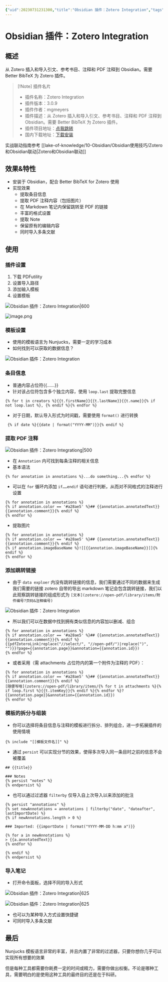 ```yaml
---
{"uid":20230731231300,"title":"Obsidian 插件：Zotero Integration","tags":["obsidian插件","zotero","文献引用"],"description":"Obsidian 插件：Zotero Integration","author":"路子十一,OS","type":"basic","draft":false,"editable":false,"modified":20230907161045,"dg-publish":true,"permalink":"/lake-of-knowledge/10-obsidian/obsidian/obsidian-zotero-desktop-connector/","dgPassFrontmatter":true}
---
```



# Obsidian 插件：Zotero Integration

## 概述

从 Zotero 插入和导入引文、参考书目、注释和 PDF 注释到 Obsidian。需要 Better BibTeX 为 Zotero 插件。

> [!Note] 插件名片
> - 插件名称：Zotero Integration
> - 插件版本：3.0.9
> - 插件作者：mgmeyers
> - 插件描述：从 Zotero 插入和导入引文、参考书目、注释和 PDF 注释到 Obsidian。需要 Better BibTeX 为 Zotero 插件。
> - 插件项目地址：[点我跳转](https://github.com/mgmeyers/obsidian-zotero-integration)
> - 国内下载地址：[下载安装](https://pkmer.cn/products/plugin/pluginMarket/?obsidian-zotero-desktop-connector)

实战联动指南参考 [[lake-of-knowledge/10-Obsidian/Obsidian使用技巧/Zotero和Obsidian联动\|Zotero和Obsidian联动]]

## 效果&特性

- 安装于 Obsidian，配合 Better BibTeX for Zotero 使用
- 实现效果
	- 提取条目信息
	- 提取 PDF 注释内容（包括图片）
	- 在 Markdown 笔记内保留跳转至 PDF 的链接
	- 丰富的格式设置
	- 提取 Note
	- 保留原有的编辑内容
	- 同时导入多条文献

## 使用

### 插件设置

1. 下载 PDFutility
2. 设置导入路径
3. 添加输入模板
4. 设置模板

![Obsidian 插件：Zotero Integration|600](https://cdn.pkmer.cn/images/20230907160159.png!pkmer)

![image.png](https://cdn.pkmer.cn/images/20230912141103.png!pkmer)

### 模板设置

- 使用的模板语言为 Nunjucks，需要一定的学习成本
- 如何找到可以获取的数据信息？

![Obsidian 插件：Zotero Integration](https://cdn.pkmer.cn/images/20230907160240.png!pkmer)

### 条目信息

- 普通内容占位符{{……}}
- 针对该占位符包含多个独立内容，使用 `loop.last` 提取完整信息

```
{% for t in creators %}{{t.firstName}}{{t.lastName}}{{t.name}}{% if not loop.last %}, {% endif %}{% endfor %}
```

- 对于日期，默认导入形式为时间戳，需要使用 `format()` 进行转换

```
 {% if date %}{{date | format("YYYY-MM")}}{% endif %}
```

### 提取 PDF 注释

![Obsidian 插件：Zotero Integrationg|500](https://cdn.pkmer.cn/images/20230907160759.png!pkmer)

- 在 `Annotation` 内可找到每条注释的相关信息
- 基本语法

```
{% for annotation in annotations %}...do something...{% endfor %}
```

- 可以在 `for` 循环内添加 `if……endif` 语句进行判断，从而对不同格式的注释进行设置

```
{% for annotation in annotations %}
{% if annotation.color == '#a28ae5' %}## {{annotation.annotatedText}}{{annotation.comment}}{% endif %}
{% endfor %}
```

- 提取图片

```
{% for annotation in annotations %}
{% if annotation.color == '#a28ae5' %}## {{annotation.annotatedText}}{{annotation.comment}}{% endif %}
{% if annotation.imageBaseName %}![[{{annotation.imageBaseName}}]]{% endif %}
{% endfor %}
```

### 添加跳转链接

- 由于 `data exploer` 内没有跳转链接的信息，我们需要通过不同的数据来生成我们需要的链接
zotero 自带的导出 markdown 笔记会包含跳转链接，我们以此观察跳转链接的组成形式为 `[文本](zotero://open-pdf/library/items/附件编号?页码&注释编号)`

![Obsidian 插件：Zotero Integration](https://cdn.pkmer.cn/images/20230907160816.png!pkmer)

- 所以我们可以在数据中找到拥有类似信息的内容加以删减、组合

```
{% for annotation in annotations %}
{% if annotation.color == '#a28ae5' %}## {{annotation.annotatedText}}{{annotation.comment}}{% endif %}
{{pdfZoteroLink|replace("//select/", "//open-pdf/")|replace(")", "")}}?page={{annotation.page}}&annotation={{annotation.id}})
{% endfor %}
```

- 或者采用（需 attachments 占位符内的第一个附件为注释的 PDF）：

```
{% for annotation in annotations %}
{% if annotation.color == '#a28ae5' %}## {{annotation.annotatedText}}{{annotation.comment}}{% endif %}
[随便写啥](zotero://open-pdf/library/items/{% for t in attachments %}{% if loop.first %}{{t.itemKey}}{% endif %}{% endfor %}?{{annotation.page}}&annotation={{annotation.id}})
{% endfor %}
```

### 模板的拆分与组装

- 你可以选择将条目信息与注释的模板进行拆分、排列组合，进一步拓展插件的使用情境

```
{% include "[[模板文件名]]" %}
```

- 通过 `persist` 可以实现分节的效果，使得多次导入同一条目时之前的信息不会被覆盖

```
## {{title}}

### Notes
{% persist "notes" %}
{% endpersist %}
```

- 也可以通过过滤器 `filterby` 仅导入自上次导入以来添加的批注

```
{% persist "annotations" %}
{% set newAnnotations = annotations | filterby("date", "dateafter", lastImportDate) %}
{% if newAnnotations.length > 0 %}

### Imported: {{importDate | format("YYYY-MM-DD h:mm a")}}

{% for a in newAnnotations %}
> {{a.annotatedText}}
{% endfor %}

{% endif %}
{% endpersist %}
```

### 导入笔记

- 打开命令面板，选择不同的导入形式

![Obsidian 插件：Zotero Integration|625](https://cdn.pkmer.cn/images/20230907161013.png!pkmer)

![Obsidian 插件：Zotero Integration|625](https://cdn.pkmer.cn/images/20230907161018.png!pkmer)

- 也可以为某种导入方式设置快捷键
- 可同时导入多条文献

## 最后

Nunjucks 模板语言非常的丰富，并且内置了非常的过滤器，只要你想你几乎可以实现所有想要的效果

但是每种工具都需要你耗费一定的时间或精力，需要你做出权衡。不论是哪种工具，需要明白的是使用这种工具的最终目的还是在于科研。